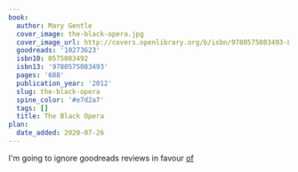 ```yaml
---
book:
  author: Mary Gentle
  cover_image: the-black-opera.jpg
  cover_image_url: http://covers.openlibrary.org/b/isbn/9780575083493-L.jpg
  goodreads: '10273623'
  isbn10: 0575083492
  isbn13: '9780575083493'
  pages: '688'
  publication_year: '2012'
  slug: the-black-opera
  spine_color: '#e7d2a7'
  tags: []
  title: The Black Opera
plan:
  date_added: 2020-07-26
---
```


I'm going to ignore goodreads reviews in favour [of](https://www.eblong.com/zarf/bookscan/review/gentle_mary_the_black_opera.html)
